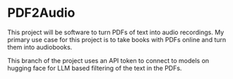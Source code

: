 # PDF2Audio
This project will be software to turn PDFs of text into audio recordings. My primary use case for this project is to take books with PDFs online and turn them into audiobooks.

This branch of the project uses an API token to connect to models on hugging face for LLM based filtering of the text in the PDFs.